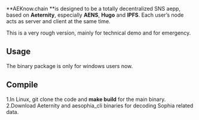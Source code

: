 **AEKnow.chain **is designed to be a totally decentralized SNS aepp, based on **Aeternity**, especially **AENS**, **Hugo** and **IPFS**. Each user’s node acts as server and client at the same time.

This is a very rough version, mainly for technical demo and for emergency.

## Usage
The binary package is only for windows users now.

## Compile
1.In Linux, git clone the code and **make build** for the main binary.
2.Download Aeternity and aesophia_cli binaries for decoding Sophia related data.
